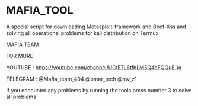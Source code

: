 # MAFIA_TOOL
A special script for downloading Metasploit-framework and Beef-Xss and solving all operational problems for kali distribution on Termux
                                  
MAFIA TEAM

FOR MORE

YOUTUBE :
https://youtube.com/channel/UCtE7L6tfbLM5Q4cFQQuE-ig

TELEGRAM :
     @Mafia_team_404
     @omar_tech
     @mv_z1

If you encounter any problems by running the tools press number 3 to solve all problems
